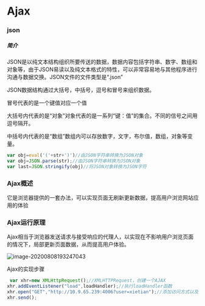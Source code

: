 # Ajax

### json

##### 简介

JSON是以纯文本结构组织所要传送的数据，数据内容包括字符串、数字、数组和对象等，由于JSON易读以及纯文本格式的特性，可以非常容易地与其他程序进行沟通与数据交换。JSON文件的文件类型是“.json”

JSON数据结构通过大括号，中括号，逗号和冒号来组织数据。

冒号代表的是一个键值对应一个值

大括号内代表的是“对象”对象代表的是一系列“键：值”的集合。不同的信号之间用逗号隔开。

中括号内代表的是“数组”数组内可以存放数字，文字，布尔值，数组，对象等变量。

```js
var obj=eval('('+str+')')//由JSON字符串转换为JSON对象
var obj=JSON.parse(str);//由JSON字符串转换为JSON对象
var last=JSON.stringify(obj)//将JSON对象转换为JSON字符
```



### Ajax概述

它是浏览器提供的一套办法，可以实现页面无刷新更新数据，提高用户浏览网站应用的体验

### Ajax运行原理

Ajax相当于浏览器发送请求与接受响应的代理人，以实现在不影响用户浏览页面的情况下，局部更新页面数据，从而提高用户体验。

![image-20200808193247043](C:\Users\86178\AppData\Roaming\Typora\typora-user-images\image-20200808193247043.png)

Ajax的实现步骤

```js
 var xhr=new XMLHttpRequest();//XMLHTTPRequest，创建一个AJAX
xhr.addEventListener("load",loadHandler);//执行loadHandler函数
xhr.open("GET","http://10.9.65.239:4006?user=xietian");//添加访问方式以及访问地址
xhr.send();
```


